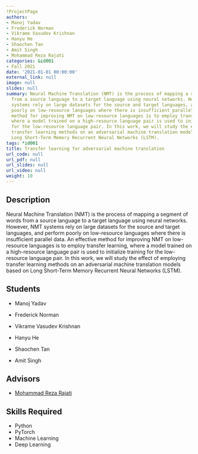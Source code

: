```yaml
---
!ProjectPage
authors:
- Manoj Yadav
- Frederick Norman
- Vikrame Vasudev Krishnan
- Hanyu He
- Shaochen Tan
- Amit Singh
- Mohammad Reza Rajati
categories: &id001
- Fall 2021
date: '2021-01-01 00:00:00'
external_link: null
image: null
slides: null
summary: Neural Machine Translation (NMT) is the process of mapping a segment of words
  from a source language to a target language using neural networks. However, NMT
  systems rely on large datasets for the source and target languages, and perform
  poorly on low-resource languages where there is insufficient parallel data. An effective
  method for improving NMT on low-resource languages is to employ transfer learning,
  where a model trained on a high-resource language pair is used to initialize training
  for the low-resource language pair. In this work, we will study the effect of employing
  transfer learning methods on an adversarial machine translation models based on
  Long Short-Term Memory Recurrent Neural Networks (LSTM).
tags: *id001
title: Transfer learning for adversarial machine translation
url_code: null
url_pdf: null
url_slides: null
url_video: null
weight: 10
---
```

## Description

Neural Machine Translation (NMT) is the process of mapping a segment of words from a source language to a target language using neural networks. However, NMT systems rely on large datasets for the source and target languages, and perform poorly on low-resource languages where there is insufficient parallel data. An effective method for improving NMT on low-resource languages is to employ transfer learning, where a model trained on a high-resource language pair is used to initialize training for the low-resource language pair. In this work, we will study the effect of employing transfer learning methods on an adversarial machine translation models based on Long Short-Term Memory Recurrent Neural Networks (LSTM).





## Students

* Manoj Yadav

* Frederick Norman

* Vikrame Vasudev Krishnan

* Hanyu He

* Shaochen Tan

* Amit Singh

## Advisors

* [Mohammad Reza Rajati](../../../author/mohammad-rezarajati)

## Skills Required


* Python
* PyTorch
* Machine Learning
* Deep Learning